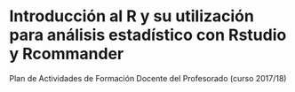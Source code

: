 Introducción al R y su utilización para análisis estadístico con Rstudio y Rcommander
=======================================================
Plan de Actividades de Formación Docente del Profesorado (curso 2017/18)
